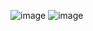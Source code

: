 ![image](https://github.com/Oktaviko/data_kontakkk/assets/115150122/932fbec2-136e-472b-9b60-f37e6e2e2765)
![image](https://github.com/Oktaviko/data_kontakkk/assets/115150122/84b8aeb4-75e8-45b1-9473-2f86a160d346)
